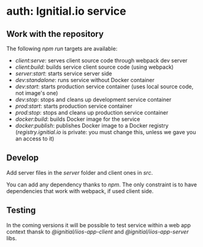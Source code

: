 # auth: Ignitial.io service

## Work with the repository

The following _npm run_ targets are available:  
- _client:serve_: serves client source code through webpack dev server
- _client:build_: builds service client source code (using webpack)
- _server:start_: starts service server side
- _dev:standalone_: runs service without Docker container
- _dev:start_: starts production service container (uses local source code, not
  image's one)
- _dev:stop_: stops and cleans up development service container
- _prod:start_: starts production service container
- _prod:stop_: stops and cleans up production service container
- _docker:build_: builds Docker image for the service
- _docker:publish_: publishes Docker image to a Docker registry (_registry.ignitial.io_
  is private: you must change this, unless we gave you an access to it)  

## Develop

Add server files in the _server_ folder and client ones in _src_.

You can add any dependency thanks to _npm_. The only constraint is to have
dependencies that work with webpack, if used client side.

## Testing

In the coming versions it will be possible to test service within a web app context
thansk to _@ignitial/iios-app-client_ and _@ignitial/iios-app-server_ libs.
